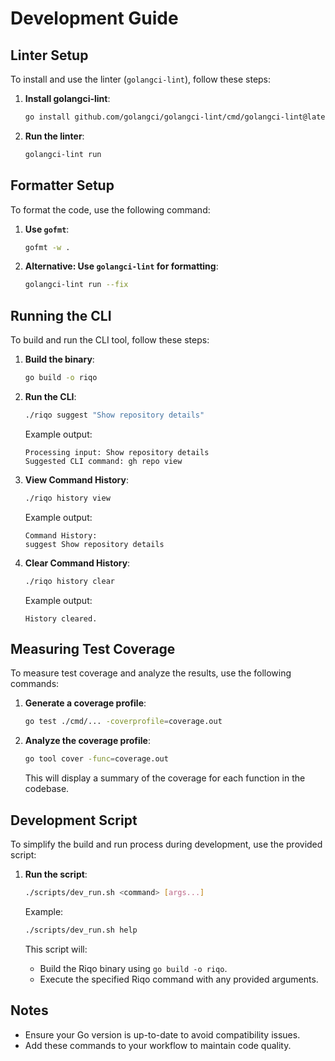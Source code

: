 # Development Guide

## Linter Setup
To install and use the linter (`golangci-lint`), follow these steps:

1. **Install golangci-lint**:
   ```bash
   go install github.com/golangci/golangci-lint/cmd/golangci-lint@latest
   ```

2. **Run the linter**:
   ```bash
   golangci-lint run
   ```

## Formatter Setup
To format the code, use the following command:

1. **Use `gofmt`**:
   ```bash
   gofmt -w .
   ```

2. **Alternative: Use `golangci-lint` for formatting**:
   ```bash
   golangci-lint run --fix
   ```

## Running the CLI
To build and run the CLI tool, follow these steps:

1. **Build the binary**:
   ```bash
   go build -o riqo
   ```

2. **Run the CLI**:
   ```bash
   ./riqo suggest "Show repository details"
   ```

   Example output:
   ```
   Processing input: Show repository details
   Suggested CLI command: gh repo view
   ```

3. **View Command History**:
   ```bash
   ./riqo history view
   ```

   Example output:
   ```
   Command History:
   suggest Show repository details
   ```

4. **Clear Command History**:
   ```bash
   ./riqo history clear
   ```

   Example output:
   ```
   History cleared.
   ```

## Measuring Test Coverage
To measure test coverage and analyze the results, use the following commands:

1. **Generate a coverage profile**:
   ```bash
   go test ./cmd/... -coverprofile=coverage.out
   ```

2. **Analyze the coverage profile**:
   ```bash
   go tool cover -func=coverage.out
   ```

   This will display a summary of the coverage for each function in the codebase.

## Development Script
To simplify the build and run process during development, use the provided script:

1. **Run the script**:
   ```bash
   ./scripts/dev_run.sh <command> [args...]
   ```

   Example:
   ```bash
   ./scripts/dev_run.sh help
   ```

   This script will:
   - Build the Riqo binary using `go build -o riqo`.
   - Execute the specified Riqo command with any provided arguments.

## Notes
- Ensure your Go version is up-to-date to avoid compatibility issues.
- Add these commands to your workflow to maintain code quality.
